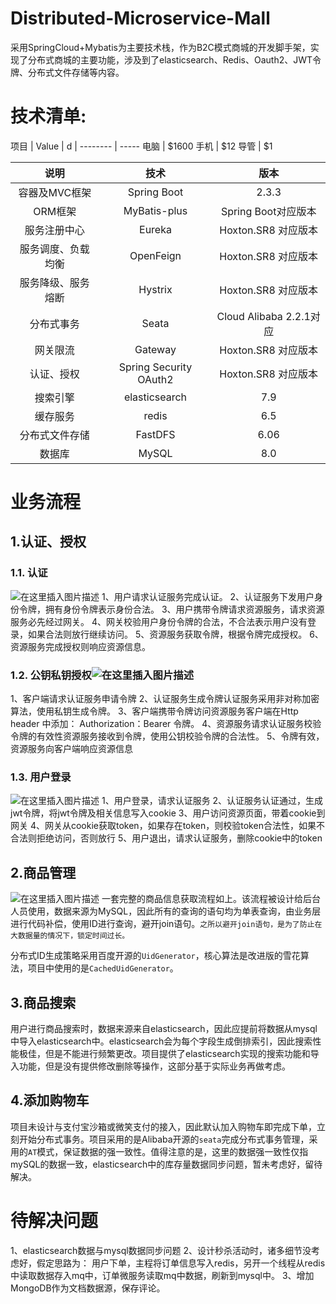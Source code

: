 ﻿# Distributed-Microservice-Mall
采用SpringCloud+Mybatis为主要技术栈，作为B2C模式商城的开发脚手架，实现了分布式商城的主要功能，涉及到了elasticsearch、Redis、Oauth2、JWT令牌、分布式文件存储等内容。
# 技术清单: 

项目     | Value |  d  |
-------- | -----
电脑  | $1600
手机  | $12
导管  | $1

|说明  | 技术    |  版本    |
|:---------------:|:----------------:| :----------------:| 
|容器及MVC框架	   |Spring Boot	       |2.3.3|
|ORM框架|	MyBatis-plus |	Spring Boot对应版本|
|服务注册中心	|Eureka|	Hoxton.SR8 对应版本|
|服务调度、负载均衡	|OpenFeign|	Hoxton.SR8 对应版本
|服务降级、服务熔断	|Hystrix|	Hoxton.SR8 对应版本
|分布式事务	|Seata|	Cloud Alibaba 2.2.1对应
|网关限流	|Gateway	|Hoxton.SR8 对应版本
|认证、授权|	Spring Security OAuth2	|Hoxton.SR8 对应版本
|搜索引擎	|elasticsearch	|7.9
|缓存服务	|redis|	6.5
|分布式文件存储	|FastDFS|	6.06
|数据库	|MySQL|	8.0

# 业务流程
## 1.认证、授权
###  1.1. 认证
![在这里插入图片描述](https://img-blog.csdnimg.cn/20200914003525632.png?x-oss-process=image/watermark,type_ZmFuZ3poZW5naGVpdGk,shadow_10,text_aHR0cHM6Ly9ibG9nLmNzZG4ubmV0L3dlaXhpbl80NDIyODM3Ng==,size_16,color_FFFFFF,t_70#pic_center)
1、用户请求认证服务完成认证。
2、认证服务下发用户身份令牌，拥有身份令牌表示身份合法。
3、用户携带令牌请求资源服务，请求资源服务必先经过网关。
4、网关校验用户身份令牌的合法，不合法表示用户没有登录，如果合法则放行继续访问。
5、资源服务获取令牌，根据令牌完成授权。
6、资源服务完成授权则响应资源信息。
###  1.2. 公钥私钥授权![在这里插入图片描述](https://img-blog.csdnimg.cn/20200914003654997.png?x-oss-process=image/watermark,type_ZmFuZ3poZW5naGVpdGk,shadow_10,text_aHR0cHM6Ly9ibG9nLmNzZG4ubmV0L3dlaXhpbl80NDIyODM3Ng==,size_16,color_FFFFFF,t_70#pic_center)
1、客户端请求认证服务申请令牌
2、认证服务生成令牌认证服务采用非对称加密算法，使用私钥生成令牌。
3、客户端携带令牌访问资源服务客户端在Http header 中添加： Authorization：Bearer 令牌。
4、资源服务请求认证服务校验令牌的有效性资源服务接收到令牌，使用公钥校验令牌的合法性。
5、令牌有效，资源服务向客户端响应资源信息
###  1.3. 用户登录
![在这里插入图片描述](https://img-blog.csdnimg.cn/20200914004200832.png?x-oss-process=image/watermark,type_ZmFuZ3poZW5naGVpdGk,shadow_10,text_aHR0cHM6Ly9ibG9nLmNzZG4ubmV0L3dlaXhpbl80NDIyODM3Ng==,size_16,color_FFFFFF,t_70#pic_center)
1、用户登录，请求认证服务 
2、认证服务认证通过，生成jwt令牌，将jwt令牌及相关信息写入cookie 
3、用户访问资源页面，带着cookie到网关 
4、网关从cookie获取token，如果存在token，则校验token合法性，如果不合法则拒绝访问，否则放行 
5、用户退出，请求认证服务，删除cookie中的token 

## 2.商品管理
 ![在这里插入图片描述](https://img-blog.csdnimg.cn/20200914005300243.png?x-oss-process=image/watermark,type_ZmFuZ3poZW5naGVpdGk,shadow_10,text_aHR0cHM6Ly9ibG9nLmNzZG4ubmV0L3dlaXhpbl80NDIyODM3Ng==,size_16,color_FFFFFF,t_70#pic_center)
一套完整的商品信息获取流程如上。该流程被设计给后台人员使用，数据来源为MySQL，因此所有的查询的语句均为单表查询，由业务层进行代码补偿，使用ID进行查询，避开join语句。`之所以避开join语句，是为了防止在大数据量的情况下，锁定时间过长。`

分布式ID生成策略采用百度开源的`UidGenerator`，核心算法是改进版的雪花算法，项目中使用的是`CachedUidGenerator`。
##  3.商品搜索
用户进行商品搜索时，数据来源来自elasticsearch，因此应提前将数据从mysql中导入elasticsearch中。elasticsearch会为每个字段生成倒排索引，因此搜索性能极佳，但是不能进行频繁更改。项目提供了elasticsearch实现的搜索功能和导入功能，但是没有提供修改删除等操作，这部分基于实际业务再做考虑。
##  4.添加购物车
项目未设计与支付宝沙箱或微笑支付的接入，因此默认加入购物车即完成下单，立刻开始分布式事务。项目采用的是Alibaba开源的`seata`完成分布式事务管理，采用的`AT`模式，保证数据的强一致性。值得注意的是，这里的数据强一致性仅指mySQL的数据一致，elasticsearch中的库存量数据同步问题，暂未考虑好，留待解决。

# 待解决问题
1、elasticsearch数据与mysql数据同步问题
2、设计秒杀活动时，诸多细节没考虑好，假定思路为：
      用户下单，主程将订单信息写入redis，另开一个线程从redis中读取数据存入mq中，订单微服务读取mq中数据，刷新到mysql中。
3、增加MongoDB作为文档数据源，保存评论。
